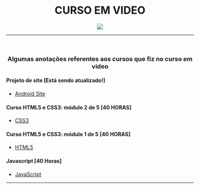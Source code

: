 <h1 align="center"><strong>CURSO EM VIDEO</strong></h1>

<div align="center">
  <img src="https://www.cursoemvideo.com/wp-content/uploads/2019/08/cursoemvideo-logo-branca.png">
</div>
<hr>
<br>

<h3 align="center" ><strong>Algumas anotações referentes aos cursos que fiz no curso em video
</strong></h3>

#### Projeto de site [Está sendo atualizado!]
- <a href="https://github.com/edinelsonslima/curso-em-video/tree/master/android-site" target="_blank"> Android Site </a>

#### Curso HTML5 e CSS3: módulo 2 de 5 [40 HORAS]
- <a href="https://github.com/edinelsonslima/curso-em-video/tree/master/CSS" target="_blank"> CSS3 </a>

#### Curso HTML5 e CSS3: módulo 1 de 5 [40 HORAS]
- <a href="https://github.com/edinelsonslima/curso-em-video/tree/master/HTML" target="_blank"> HTML5 </a>

#### Javascript [40 Horas]
- <a href="https://github.com/edinelsonslima/curso-em-video/tree/master/JavaScript" target="_blank"> JavaScript </a>
<hr>
